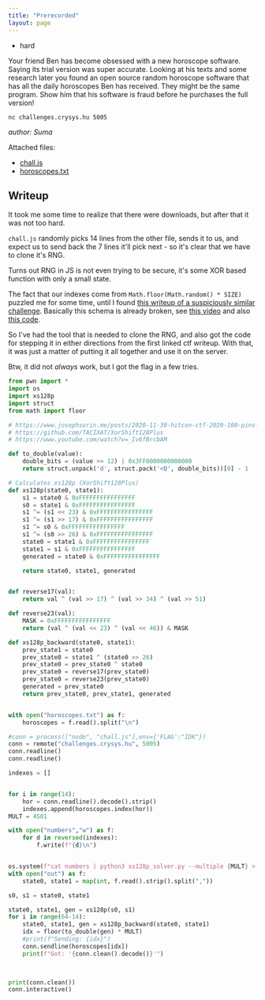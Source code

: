 ```yaml
---
title: "Prerecorded"
layout: page
---
```


- hard

Your friend Ben has become obsessed with a new horoscope software. Saying its trial version was super accurate. Looking at his texts and some research later you found an open source random horoscope software that has all the daily horoscopes Ben has received. They might be the same program. Show him that his software is fraud before he purchases the full version!

`nc challenges.crysys.hu 5005`

_author: Suma_

Attached files:
- [chall.js](chall.js)
- [horoscopes.txt](horoscopes.txt)

## Writeup

It took me some time to realize that there were downloads, but after that it was not too hard.

`chall.js` randomly picks 14 lines from the other file, sends it to us, and expect us to send back the 7 lines it'll pick next - so it's clear that we have to clone it's RNG.

Turns out RNG in JS is not even trying to be secure, it's some XOR based function with only a small state.

The fact that our indexes come from `Math.floor(Math.random() * SIZE)` puzzled me for some time, until I found [this writeup of a suspiciously similar challenge](https://www.josephsurin.me/posts/2020-11-30-hitcon-ctf-2020-100-pins-writeup). Basically this schema is already broken, see [this video](https://www.youtube.com/watch?v=_Iv6fBrcbAM) and also [this code](https://github.com/d0nutptr/v8_rand_buster).

So I've had the tool that is needed to clone the RNG, and also got the code for stepping it in either directions from the first linked ctf writeup. With that, it was just a matter of putting it all together and use it on the server.

Btw, it did not _always_ work, but I got the flag in a few tries.

```python
from pwn import *
import os
import xs128p
import struct
from math import floor

# https://www.josephsurin.me/posts/2020-11-30-hitcon-ctf-2020-100-pins-writeup
# https://github.com/TACIXAT/XorShift128Plus
# https://www.youtube.com/watch?v=_Iv6fBrcbAM

def to_double(value):
    double_bits = (value >> 12) | 0x3FF0000000000000
    return struct.unpack('d', struct.pack('<Q', double_bits))[0] - 1

# Calculates xs128p (XorShift128Plus)
def xs128p(state0, state1):
    s1 = state0 & 0xFFFFFFFFFFFFFFFF
    s0 = state1 & 0xFFFFFFFFFFFFFFFF
    s1 ^= (s1 << 23) & 0xFFFFFFFFFFFFFFFF
    s1 ^= (s1 >> 17) & 0xFFFFFFFFFFFFFFFF
    s1 ^= s0 & 0xFFFFFFFFFFFFFFFF
    s1 ^= (s0 >> 26) & 0xFFFFFFFFFFFFFFFF
    state0 = state1 & 0xFFFFFFFFFFFFFFFF
    state1 = s1 & 0xFFFFFFFFFFFFFFFF
    generated = state0 & 0xFFFFFFFFFFFFFFFF

    return state0, state1, generated


def reverse17(val):
    return val ^ (val >> 17) ^ (val >> 34) ^ (val >> 51)

def reverse23(val):
    MASK = 0xFFFFFFFFFFFFFFFF
    return (val ^ (val << 23) ^ (val << 46)) & MASK

def xs128p_backward(state0, state1):
    prev_state1 = state0
    prev_state0 = state1 ^ (state0 >> 26)
    prev_state0 = prev_state0 ^ state0
    prev_state0 = reverse17(prev_state0)
    prev_state0 = reverse23(prev_state0)
    generated = prev_state0
    return prev_state0, prev_state1, generated


with open("horoscopes.txt") as f:
    horoscopes = f.read().split("\n")

#conn = process(["node", "chall.js"],env={'FLAG':"IDK"})
conn = remote("challenges.crysys.hu", 5005)
conn.readline()
conn.readline()

indexes = []


for i in range(14):
    hor = conn.readline().decode().strip()
    indexes.append(horoscopes.index(hor))
MULT = 4501

with open("numbers","w") as f:
    for d in reversed(indexes):
        f.write(f"{d}\n")


os.system(f"cat numbers | python3 xs128p_solver.py --multiple {MULT} > out")
with open("out") as f:
    state0, state1 = map(int, f.read().strip().split(","))

s0, s1 = state0, state1

state0, state1, gen = xs128p(s0, s1)
for i in range(64-14):
    state0, state1, gen = xs128p_backward(state0, state1)
    idx = floor(to_double(gen) * MULT)
    #print(f"Sending: {idx}")
    conn.sendline(horoscopes[idx])
    print(f"Got: '{conn.clean().decode()}'")
    


print(conn.clean())
conn.interactive()
```